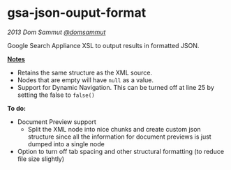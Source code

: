 gsa-json-ouput-format
=====================
<em>2013 Dom Sammut <a href="http://www.twitter.com/domsammut">@domsammut</a></em>

Google Search Appliance XSL to output results in formatted JSON.

<strong><u>Notes</u></strong>

<ul>
<li>Retains the same structure as the XML source.</li>
<li>Nodes that are empty will have <code>null</code> as a value.</li>
<li>Support for Dynamic Navigation. This can be turned off at line 25 by setting the false to <code>false()</code></li>
</ul>

<strong>To do:</strong>

<ul>
<li>Document Preview support
    <ul>
      <li>Split the XML node into nice chunks and create custom json structure since all the information for document previews is just dumped into a single node</li>
    </ul>
</li>
<li>Option to turn off tab spacing and other structural formatting (to reduce file size slightly)</li>
</ul>
